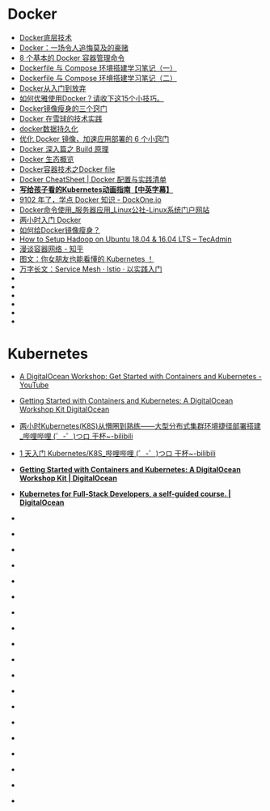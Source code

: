 # Docker



*   [Docker底层技术](https://www.jianshu.com/p/7a1ce51a0eba)
*   [Docker：一场令人追悔莫及的豪赌](http://dockone.io/article/5520)
*   [8 个基本的 Docker 容器管理命令](https://linux.cn/article-9768-1.html)
*   [Dockerfile 与 Compose 环境搭建学习笔记（一）](https://helei112g.github.io/2018/06/25/Dockerfile-%E4%B8%8E-Compose-%E7%8E%AF%E5%A2%83%E6%90%AD%E5%BB%BA%E5%AD%A6%E4%B9%A0%E7%AC%94%E8%AE%B0%EF%BC%88%E4%B8%80%EF%BC%89/)
*   [Dockerfile 与 Compose 环境搭建学习笔记（二）](https://helei112g.github.io/2018/06/26/Dockerfile-%E4%B8%8E-Compose-%E7%8E%AF%E5%A2%83%E6%90%AD%E5%BB%BA%E5%AD%A6%E4%B9%A0%E7%AC%94%E8%AE%B0%EF%BC%88%E4%BA%8C%EF%BC%89/)
*   [Docker从入门到放弃](https://mp.weixin.qq.com/s?__biz=MjM5NjA0NjgyMA==&mid=2651070642&idx=4&sn=4588718e68a100087051fc679cadb6bc&chksm=bd1fb2398a683b2fd31a613f6db49ed9a3298dc88790a69e0984cf65f24304544b85ede5f602&mpshare=1&scene=23&srcid=0816CLvbflRDEGoV3wQDwXvh#rd)
*   [如何优雅使用Docker？请收下这15个小技巧。](https://studygolang.com/articles/14319)
*   [Docker镜像瘦身的三个窍门](http://dockone.io/article/8174)
*   [Docker 在雪球的技术实践](https://mp.weixin.qq.com/s/0JAhx0uFu7rcYjor3Dx9dw?utm_source=tuicool&utm_medium=referral)
*   [docker数据持久化](http://liaowo.me/articles/2018/09/16/1537071415328.html?utm_source=tuicool&utm_medium=referral)
*   [优化 Docker 镜像，加速应用部署的 6 个小窍门](https://mp.weixin.qq.com/s?__biz=MzU4MzA0MTc3Nw==&mid=2247483910&idx=1&sn=48c72758b012d928c13b01e77a772abf&chksm=fdae5598cad9dc8ed7e9ed91f75165d06fc77f4ba36aca9f529279ab308e27003d5587ed743b&scene=21&utm_source=tuicool&utm_medium=referral)
*   [Docker 深入篇之 Build 原理](https://zhuanlan.zhihu.com/p/43767105?utm_source=tuicool&utm_medium=referral)
*   [Docker 生态概览](https://mp.weixin.qq.com/s?__biz=MzI0MDQ4MTM5NQ==&mid=2247486990&idx=2&sn=4b65be91263a2f8abb3c9807dfc28004&chksm=e91b6b12de6ce204d353eeedb787e803f22c9dea48a172de259d4785a9550f7360638f92677b&mpshare=1&scene=23&srcid=0920Dhlu4oQAaI8rySvy3T50#rd)
*   [Docker容器技术之Docker file](https://mp.weixin.qq.com/s?__biz=MzI0MDQ4MTM5NQ==&mid=2247486864&idx=1&sn=4e4a252aada8dfdb0de4e5e92de02058&chksm=e91b688cde6ce19af4f61b42454759c701bf2e250a46563948d6962be3a1883d63bd9c57beaf&mpshare=1&scene=23&srcid=0920VeoITSyfYK0Y8DSvqVQS#rd)
*   [Docker CheatSheet | Docker 配置与实践清单](https://segmentfault.com/a/1190000016447161?utm_source=tuicool&utm_medium=referral)
*   [**写给孩子看的Kubernetes动画指南【中英字幕】**](https://mp.weixin.qq.com/s?__biz=MzAxOTc0NzExNg==&mid=2665514892&idx=1&sn=f8b1169d9b66b88c3f5bac14de5384a7&chksm=80d67fcfb7a1f6d93359d14e0983fc895f734d35a1d7f3534e5e3c1c3294033c60ae09e7f5aa&mpshare=1&scene=23&srcid=0927MO4XawH0pPyNXRHcBD2W#rd)
*   [9102 年了，学点 Docker 知识 - DockOne.io](http://dockone.io/article/8583)
*   [Docker命令使用_服务器应用_Linux公社-Linux系统门户网站](https://www.linuxidc.com/Linux/2017-11/148372.htm)
*   [两小时入门 Docker](https://mp.weixin.qq.com/s?__biz=MzAxODI5ODMwOA==&mid=2666543666&idx=1&sn=aa2959d857cf31904c2712309a843e41&chksm=80dcfe99b7ab778f6de258c444719fc1b2874f3ba7110a3f0373f0ce69702906192fea863777&mpshare=1&scene=23&srcid=0130ivx7CTyoLs7JD5TTRJx7#rd)
*   [如何给Docker镜像瘦身？](https://www.infoq.cn/article/tbiWIEU87E*wKuNVJDWm)
*   [How to Setup Hadoop on Ubuntu 18.04 & 16.04 LTS – TecAdmin](https://tecadmin.net/setup-hadoop-on-ubuntu/)
*    [漫谈容器网络 - 知乎](https://zhuanlan.zhihu.com/p/143808293)             
*    [图文：你女朋友也能看懂的 Kubernetes ！](https://mp.weixin.qq.com/s?__biz=MzIzMTE1ODkyNQ==&mid=2649412589&idx=1&sn=f681ef54c5c23556785a85bd25137746&chksm=f0b6160fc7c19f19aa6e4a9292083dd2b0023ac7348b8b1a7be1027b71b15ebb0ce8dd0a6986&mpshare=1&scene=23&srcid=0119k8iDL8yeFhWTOa8yZULj&sharer_sharetime=1579425928984&sharer_shareid=19fe229c09c2cd2c6445c2856dcf3d6d#rd)     
*   [万字长文：Service Mesh · Istio · 以实践入门](https://mp.weixin.qq.com/s?__biz=MzU0NDEyODkzMQ==&mid=2247500286&idx=1&sn=f8d51a835ddeb5da32bac96f02314ed5&utm_source=tuicool&utm_medium=referral)     
*   []()
*   []()
*   []()
*   []()
*   []()
*   []()

# Kubernetes
*   [A DigitalOcean Workshop: Get Started with Containers and Kubernetes - YouTube](https://www.youtube.com/watch?v=7WOgYfZgSf0&feature=youtu.be)   
*   [Getting Started with Containers and Kubernetes: A DigitalOcean Workshop Kit  DigitalOcean](https://www.digitalocean.com/community/meetup_kits/getting-started-with-containers-and-kubernetes-a-digitalocean-workshop-kit)
*   [两小时Kubernetes(K8S)从懵圈到熟练——大型分布式集群环境捷径部署搭建_哔哩哔哩 (゜-゜)つロ 干杯~-bilibili](https://www.bilibili.com/video/av57580105)                 
*   [1 天入门 Kubernetes/K8S_哔哩哔哩 (゜-゜)つロ 干杯~-bilibili](https://www.bilibili.com/video/av49783277)         
*   [**Getting Started with Containers and Kubernetes: A DigitalOcean Workshop Kit | DigitalOcean**](https://www.digitalocean.com/community/meetup_kits/getting-started-with-containers-and-kubernetes-a-digitalocean-workshop-kit)
*   [**Kubernetes for Full-Stack Developers, a self-guided course. | DigitalOcean**](https://www.digitalocean.com/community/curriculums/kubernetes-for-full-stack-developers)
*   []()
*   []()
*   []()
*   []()
*   []()
*   []()
*   []()
*   []()
*   []()
*   []()
*   []()
*   []()







*   []()
*   []()
*   []()
*   []()
*   []()
*   []()
*   []()